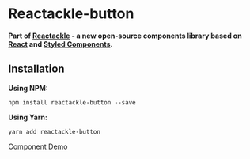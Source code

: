 # Reactackle-button


**Part of [Reactackle](https://www.npmjs.com/package/reactackle) - a new open-source components library based on [React](https://facebook.github.io/react/) and [Styled Components](https://www.styled-components.com).**

## Installation

**Using NPM:**
```
npm install reactackle-button --save
```

**Using Yarn:**
```
yarn add reactackle-button
```
[Component Demo](http://reactackle-docs.braincrumbs.io/#/button/demo)
